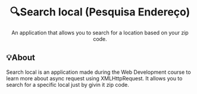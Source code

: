 <h1 align="center">🔍Search local (Pesquisa Endereço)</h1>

<p align="center">An application that allows you to search for a location based on your zip code.</p>

## 💡About

 Search local is an application made during the Web Development course to learn more about async request using XMLHttpRequest. It allows you to search for a specific local just by givin it zip code.
